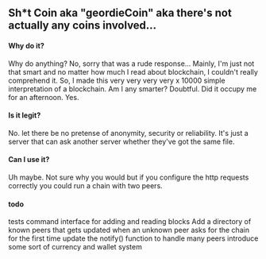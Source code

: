 ## Sh*t Coin aka "geordieCoin" aka there's not actually any coins involved...

#### Why do it?
Why do anything? No, sorry that was a rude response... Mainly, I'm just not that smart and no matter how much I read about blockchain, I couldn't really comprehend it. So, I made this very very very very x 10000 simple interpretation of a blockchain. Am I any smarter? Doubtful. Did it occupy me for an afternoon. Yes.

#### Is it legit?
No. let there be no pretense of anonymity, security or reliability. It's just a server that can ask another server whether they've got the same file.

#### Can I use it?
Uh maybe. Not sure why you would but if you configure the http requests correctly you could run a chain with two peers.

#### todo
tests
command interface for adding and reading blocks
Add a directory of known peers that gets updated when an unknown peer asks for the chain for the first time
update the notify() function to handle many peers
introduce some sort of currency and wallet system
